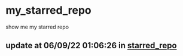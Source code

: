 # my_starred_repo
show me my starred repo

update at 06/09/22 01:06:26 in [starred_repo](./index.html)
---

